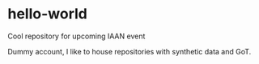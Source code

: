 # hello-world
Cool repository for upcoming IAAN event


Dummy account, I like to house repositories with synthetic data and GoT.
